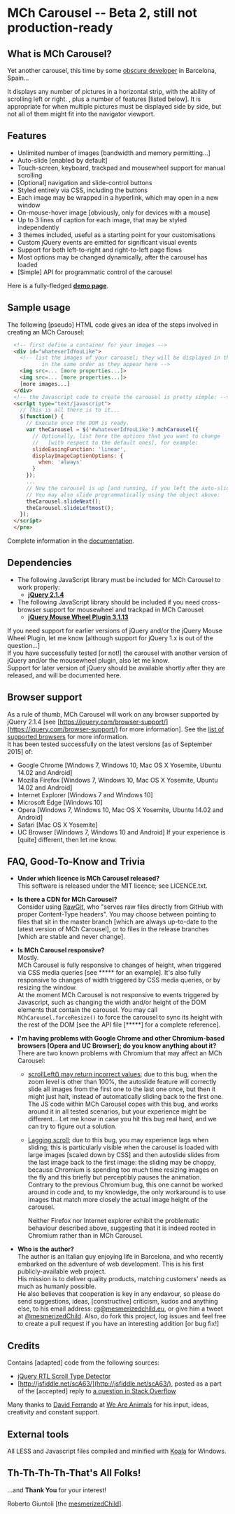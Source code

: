 # MCh Carousel -- Beta 2, still not production-ready

## What is MCh Carousel?

Yet another carousel, this time by some [obscure developer](https://www.linkedin.com/in/robertogiuntoli) in Barcelona, Spain...

It displays any number of pictures in a horizontal strip, with the ability of scrolling left or right. , plus a number of features [listed below].
It is appropriate for when multiple pictures must be displayed side by side, but not all of them might fit into the navigator viewport.

## Features
* Unlimited number of images [bandwidth and memory permitting...]
* Auto-slide [enabled by default]
* Touch-screen, keyboard, trackpad and mousewheel support for manual scrolling
* [Optional] navigation and slide-control buttons
* Styled entirely via CSS, including the buttons
* Each image may be wrapped in a hyperlink, which may open in a new window
* On-mouse-hover image [obviously, only for devices with a mouse]
* Up to 3 lines of caption for each image, that may be styled independently
* 3 themes included, useful as a starting point for your customisations
* Custom jQuery events are emitted for significant visual events
* Support for both left-to-right and right-to-left page flows
* Most options may be changed dynamically, after the carousel has loaded
* [Simple] API for programmatic control of the carousel

Here is a fully-fledged [**demo page**](http://www.mesmerizedchild.eu/mch-carousel/mch-carousel-demo/).

## Sample usage
The following [pseudo] HTML code gives an idea of the steps involved in creating an MCh Carousel:
```html
  <!-- first define a container for your images -->
  <div id="whateverIdYouLike">
    <!-- list the images of your carousel; they will be displayed in the carousel
           in the same order as they appear here -->
    <img src=... [more properties...]>
    <img src=... [more properties...]>
    [more images...]
  </div>
  <!-- the Javascript code to create the carousel is pretty simple: -->
  <script type="text/javascript">
    // This is all there is to it...
    $(function() {
      // Execute once the DOM is ready.
      var theCarousel = $('#whateverIdYouLike').mchCarousel({
        // Optionally, list here the options that you want to change
        //   [with respect to the default ones], for example:
        slideEasingFunction: 'linear',
        displayImageCaptionOptions: {
          when: 'always'
        }
      });
      ...
      // Now the carousel is up [and running, if you left the auto-slide option on].
      // You may also slide programmatically using the object above:
      theCarousel.slideNext();
      theCarousel.slideLeftmost();
    });
  </script>
  </pre>
```

Complete information in the [documentation](docs/index.html).

## Dependencies
* The following JavaScript library must be included for MCh Carousel to work properly:  
  * [**jQuery 2.1.4**](https://jquery.com/)  
* The following JavaScript library should be included if you need cross-browser support for mousewheel and trackpad in MCh Carousel:  
  * [**jQuery Mouse Wheel Plugin 3.1.13**](https://github.com/jquery/jquery-mousewheel)  
  
If you need support for earlier versions of jQuery and/or the jQuery Mouse Wheel Plugin, let me know [although support for jQuery 1.x is out of the question...]  
If you have successfully tested [or not!] the carousel with another version of jQuery and/or the mousewheel plugin, also let me know.  
Support for later version of jQuery should be available shortly after they are released, and will be documented here.  

## Browser support  
As a rule of thumb, MCh Carousel will work on any browser supported by jQuery 2.1.4 [see [https://jquery.com/browser-support/](https://jquery.com/browser-support/) for more information]. See the [list of supported browsers](docs/supported-browsers.html) for more information.  
It has been tested successfully on the latest versions [as of September 2015] of:
* Google Chrome [Windows 7, Windows 10, Mac OS X Yosemite, Ubuntu 14.02 and Android]
* Mozilla Firefox [Windows 7, Windows 10, Mac OS X Yosemite, Ubuntu 14.02 and Android]
* Internet Explorer [Windows 7 and Windows 10]
* Microsoft Edge [Windows 10]
* Opera [Windows 7, Windows 10, Mac OS X Yosemite, Ubuntu 14.02 and Android]
* Safari [Mac OS X Yosemite]
* UC Browser [Windows 7, Windows 10 and Android]
If your experience is [quite] different, then let me know.  

## FAQ, Good-To-Know and Trivia
* **Under which licence is MCh Carousel released?**  
This software is released under the MIT licence; see LICENCE.txt.

* **Is there a CDN for MCh Carousel?**  
Consider using [RawGit](https://rawgit.com/), who "serves raw files directly from GitHub with proper Content-Type headers". You may choose between pointing to files that sit in the master branch [which are always up-to-date to the latest version of MCh Carousel], or to files  in the release branches [which are stable and never change].

* **Is MCh Carousel responsive?**  
Mostly.  
MCh Carousel is fully responsive to changes of height, when triggered via CSS media queries [see ***** for an example]. It's also fully responsive to changes of width triggered by CSS media queries, or by resizing the window.  
At the moment MCh Carousel is not responsive to events triggered by Javascript, such as changing the width and/or height of the DOM elements that contain the carousel. You may call ```MChCarousel.forceResize()``` to force the carousel to sync its height with the rest of the DOM [see the API file [*****] for a complete reference].

* **I'm having problems with Google Chrome and other Chromium-based browsers [Opera and UC Browser]; do you know anything about it?**  
    There are two known problems with Chromium that may affect an MCh Carousel:  
  * [scrollLeft() may return incorrect values](https://code.google.com/p/chromium/issues/detail?id=351692); due to this bug, when the zoom level is other than 100%, the autoslide feature will correctly slide all images from the first one to the last one once, but then it might just halt, instead of automatically sliding back to the first one. The JS code within MCh Carousel copes with this bug, and works around it in all tested scenarios, but your experience might be different... Let me know in case you hit this bug real hard, and we can try to figure out a solution.
  * [Lagging scroll](https://code.google.com/p/chromium/issues/detail?id=92812); due to this bug, you may experience lags when sliding; this is particularly visible when the carousel is loaded with large images [scaled down by CSS] and then autoslide slides from the last image back to the first image: the sliding may be choppy, because Chromium is spending too much time resizing images on the fly and this briefly but perceptibly pauses the animation. Contrary to the previous Chromium bug, this one cannot be worked around in code and, to my knowledge, the only workaround is to use images that match more closely the actual image height of the carousel.  
  
    Neither Firefox nor Internet explorer exhibit the problematic behaviour described above, suggesting that it is indeed rooted in Chromium rather than in MCh Carousel.

* **Who is the author?**  
The author is an Italian guy enjoying life in Barcelona, and who recently embarked on the adventure of web development. This is his first publicly-available web project.  
His mission is to deliver quality products, matching customers' needs as much as humanly possible.  
He also believes that cooperation is key in any endavour, so please do send suggestions, ideas, [constructive] criticism, kudos and anything else, to his email address: [rg@mesmerizedchild.eu](mailto:rg@mesmerizedchild.eu), or give him a tweet at [@mesmerizedChild](https://twitter.com/mesmerizedChild). Also, do fork this project, log issues and feel free to create a pull request if you have an interesting addition [or bug fix!]  

## Credits
Contains [adapted] code from the following sources:  
* [jQuery RTL Scroll Type Detector](https://github.com/othree/jquery.rtl-scroll-type)  
* [http://jsfiddle.net/scA63/](http://jsfiddle.net/scA63/), posted as a part of the [accepted] reply to [a question in Stack Overflow](http://stackoverflow.com/questions/24276619/better-way-to-get-the-viewport-of-a-scrollable-div-in-rtl-mode)  
  
Many thanks to [David Ferrando](mailto:ferr@weareanimals.eu) at [We Are Animals](http://www.weareanimals.eu/) for his input, ideas, creativity and constant support.

## External tools
All LESS and Javascript files compiled and minified with [Koala](http://koala-app.com/) for Windows.

## Th-Th-Th-Th-That's All Folks!
...and **Thank You** for your interest!  
  
Roberto Giuntoli [the [mesmerizedChild](https://twitter.com/mesmerizedChild)].

